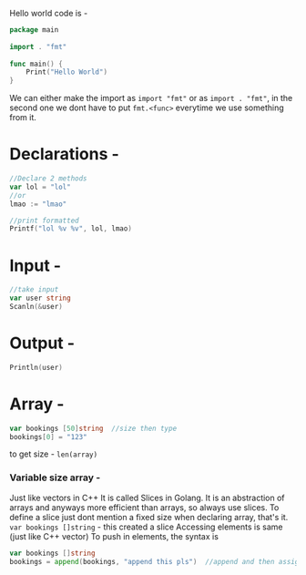 Hello world code is - 
```Go
package main  
  
import . "fmt"  
  
func main() {  
    Print("Hello World")  
}
```
We can either make the import as `import "fmt"` or as `import . "fmt"`,
in the second one we dont have to put `fmt.<func>` everytime we use something from it.

# Declarations -
```Go
//Declare 2 methods
var lol = "lol"  
//or  
lmao := "lmao"  

//print formatted 
Printf("lol %v %v", lol, lmao)
```
# Input -
```Go
//take input  
var user string  
Scanln(&user)
```

# Output -
```Go
Println(user)
```

# Array -
```Go
var bookings [50]string  //size then type
bookings[0] = "123"
```
to get size - `len(array)` 
### Variable size array -
Just like vectors in C++
It is called Slices in Golang.
It is an abstraction of arrays and anyways more efficient than arrays, so always use slices.
To define a slice just dont mention a fixed size when declaring array, that's it.
`var bookings []string` - this created a slice
Accessing elements is same (just like C++ vector)
To push in elements, the syntax is
```Go
var bookings []string
bookings = append(bookings, "append this pls")  //append and then assign back
```
